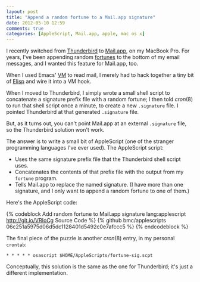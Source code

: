 ```yaml
---
layout: post
title: "Append a random fortune to a Mail.app signature"
date: 2012-05-10 12:59
comments: true
categories: [AppleScript, Mail.app, apple, mac os x]
---
```


I recently switched from [Thunderbird][] to [Mail.app][], on my MacBook Pro.
For years, I've been appending random [fortunes][] to the bottom of my email
messages, and I wanted this feature for Mail.app, too.

<!-- more -->

When I used Emacs' [VM] to read mail, I merely had to hack together a tiny
bit of [Elisp](https://github.com/bmc/elisp/blob/master/fortune.el) and wire
it into a VM hook.

When I moved to Thunderbird, I simply wrote a small shell script to concatenate
a signature prefix file with a random fortune; I then told *cron*(8) to run
that shell script once a minute, to create a new `.signature` file. I pointed
Thunderbird at that generated `.signature` file.

But, as it turns out, you can't point Mail.app at an external `.signature`
file, so the Thunderbird solution won't work.

The answer is to write a small bit of AppleScript (one of the stranger
programming languages I've ever used). The AppleScript script:

* Uses the same signature prefix file that the Thunderbird shell script uses.
* Concatenates the contents of that prefix file with the output from my
  `fortune` program.
* Tells Mail.app to replace the named signature. (I have more than one
  signature, and I only want to append a random fortune to one of them.)

Here's the AppleScript code:

{% codeblock Add random fortune to Mail.app signature lang:applescript http://git.io/VRIoCg Source Code %}
{% github bmc/applescripts 06c251a5975d06d5dc1128401d5492c0e7afccc5 %}
{% endcodeblock %}

The final piece of the puzzle is another *cron*(8) entry, in my personal
`crontab`:

    * * * * * osascript $HOME/AppleScripts/fortune-sig.scpt

Conceptually, this solution is the same as the one for Thunderbird; it's just a
different implementation.

[Thunderbird]: http://www.mozilla.org/thunderbird/
[Mail.app]: http://en.wikipedia.org/wiki/Mail_(application)
[fortunes]: https://github.com/bmc/fortunes
[VM]: http://www.wonderworks.com/vm/